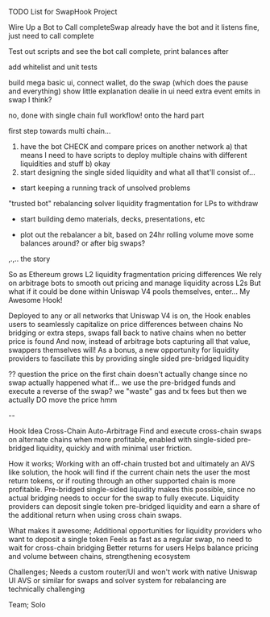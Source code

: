 TODO List for SwapHook Project

Wire Up a Bot to Call completeSwap
  already have the bot and it listens fine, just need to call complete

Test out scripts and see the bot call complete, print balances after

add whitelist and unit tests

build mega basic ui, connect wallet, do the swap (which does the pause and everything)
  show little explanation dealie in ui
  need extra event emits in swap I think?

no, done with single chain full workflow! onto the hard part

first step towards multi chain...
  1) have the bot CHECK and compare prices on another network
    a) that means I need to have scripts to deploy multiple chains with different liquidities and stuff
    b) okay
  2) start designing the single sided liquidity and what all that'll consist of...


- start keeping a running track of unsolved problems

"trusted bot"
rebalancing solver
liquidity fragmentation for LPs to withdraw

- start building demo materials, decks, presentations, etc


- plot out the rebalancer a bit, based on 24hr rolling volume move some balances around? or after big swaps?



,.,.. the story

So as Ethereum grows L2 liquidity fragmentation pricing differences
We rely on arbitrage bots to smooth out pricing and manage liquidity across L2s
But what if it could be done within Uniswap V4 pools themselves, enter... My Awesome Hook!

Deployed to any or all networks that Uniswap V4 is on, the Hook enables users to seamlessly capitalize on price differences between chains
No bridging or extra steps, swaps fall back to native chains when no better price is found
And now, instead of arbitrage bots capturing all that value, swappers themselves will!
As a bonus, a new opportunity for liquidity providers to fasciliate this by providing single sided pre-bridged liquidity

?? question
the price on the first chain doesn't actually change since no swap actually happened
what if... we use the pre-bridged funds and execute a reverse of the swap?
we "waste" gas and tx fees but then we actually DO move the price
hmm


--

Hook Idea Cross-Chain Auto-Arbitrage
Find and execute cross-chain swaps on alternate chains when more profitable, enabled with single-sided pre-bridged liquidity, quickly and with minimal user friction.

How it works;
Working with an off-chain trusted bot and ultimately an AVS like solution, the hook will find if the current chain nets the user the most return tokens, or if routing through an other supported chain is more profitable. Pre-bridged single-sided liquidity makes this possible, since no actual bridging needs to occur for the swap to fully execute. Liquidity providers can deposit single token pre-bridged liquidity and earn a share of the additional return when using cross chain swaps.

What makes it awesome;
Additional opportunities for liquidity providers who want to deposit a single token
Feels as fast as a regular swap, no need to wait for cross-chain bridging
Better returns for users
Helps balance pricing and volume between chains, strengthening ecosystem

Challenges;
Needs a custom router/UI and won't work with native Uniswap UI
AVS or similar for swaps and solver system for rebalancing are technically challenging

Team;
Solo